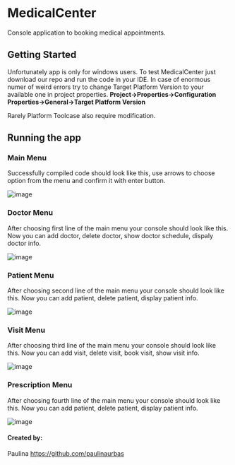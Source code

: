 # MedicalCenter
Console application to booking medical appointments.
## Getting Started 
Unfortunately app is only for windows users.
To test MedicalCenter just download our repo and run the code in your IDE. In case of enormous numer of weird errors try to change Target Platform Version to your available one in project properties.
**Project->Properties->Configuration Properties->General->Target Platform Version**

Rarely Platform Toolcase also require modification.  
## Running the app
### Main Menu
Successfully compiled code should look like this, use arrows to choose option from the menu and confirm it with enter button. 



![image](https://user-images.githubusercontent.com/32485281/60770514-b2d38780-a0db-11e9-9b60-1ab058c0af43.png)


### Doctor Menu
After choosing first line of the main menu your console should look like this. Now you can add doctor, delete doctor, 
show doctor schedule, dispaly doctor info.




 ![image](https://user-images.githubusercontent.com/32485281/60770530-034ae500-a0dc-11e9-9fdb-617abba22c31.png)

### Patient Menu
After choosing second line of the main menu your console should look like this. Now you can add patient, delete patient, display patient info.




![image](https://user-images.githubusercontent.com/32485281/60770673-f202d800-a0dd-11e9-93b0-59e18717c2c4.png)

### Visit Menu
After choosing third line of the main menu your console should look like this. Now you can add visit, delete visit, book visit, show visit info.




![image](https://user-images.githubusercontent.com/32485281/60770696-473ee980-a0de-11e9-97ad-13918ebfb0e0.png)

### Prescription Menu
After choosing fourth line of the main menu your console should look like this. Now you can add patient, delete patient, display patient info.

![image](https://user-images.githubusercontent.com/32485281/60770728-9f75eb80-a0de-11e9-9652-4004f48a3079.png)


#### Created by:
Paulina https://github.com/paulinaurbas
